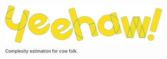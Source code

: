 ![Yeehaw](https://raw.githubusercontent.com/tsmorgan/yeehaw/main/public/logo.png?token=GHSAT0AAAAAACHGFQPSVTW3R77E3FUFHPSCZIEBBHQ)

Complexity estimation for cow folk.
